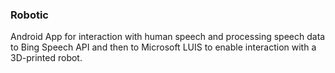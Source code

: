 ### Robotic
Android App for interaction with human speech and processing speech data to Bing Speech API and then to Microsoft LUIS to enable interaction with a 3D-printed robot. 
